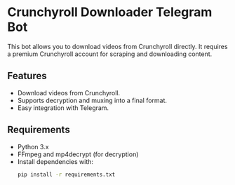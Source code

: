 # Crunchyroll Downloader Telegram Bot

This bot allows you to download videos from Crunchyroll directly. It requires a premium Crunchyroll account for scraping and downloading content.

## Features
- Download videos from Crunchyroll.
- Supports decryption and muxing into a final format.
- Easy integration with Telegram.

## Requirements
- Python 3.x
- FFmpeg and mp4decrypt (for decryption)
- Install dependencies with:
  ```bash
  pip install -r requirements.txt

